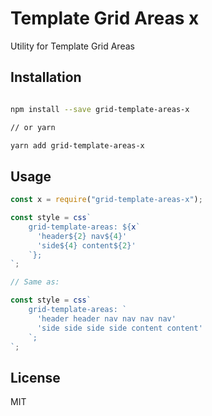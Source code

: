 # Template Grid Areas x

Utility for Template Grid Areas

## Installation

```bash

npm install --save grid-template-areas-x

// or yarn

yarn add grid-template-areas-x
```

## Usage

```jsx
const x = require("grid-template-areas-x");

const style = css`
    grid-template-areas: ${x`
      'header${2} nav${4}'
      'side${4} content${2}'
    `};
`;

// Same as:

const style = css`
    grid-template-areas: `
      'header header nav nav nav nav'
      'side side side side content content'
    `;
`;
```

## License

MIT